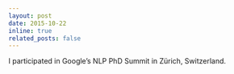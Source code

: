 ```yaml
---
layout: post
date: 2015-10-22
inline: true
related_posts: false
---
```


I participated in Google’s NLP PhD Summit in Zürich, Switzerland.
